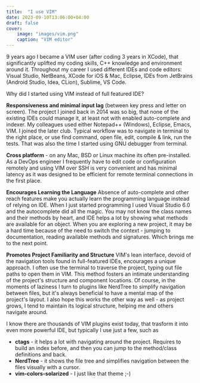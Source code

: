 ```yaml
---
title:  "I use VIM"
date: 2023-09-10T13:06:00+04:00
draft: false
cover:
    image: "images/vim.png"
    caption: "VIM editor"
---
```


<!-- ![Design overview](/images/vim.png) -->


9 years ago I became a VIM user (after coding 3 years in XCode), that significantly uplifted my coding skills, C++ knowledge and environment around it.
Throughout my career I used different IDEs and code editors: Visual Studio, NetBeans, XCode for iOS & Mac, Eclipse, IDEs from JetBrains (Android Studio, Idea, CLion), Sublime, VS Code.

Why did I started using VIM instead of full featured IDE?

**Responsiveness and minimal input lag** (between key press and letter on screen). The project I joined back in 2014 was so big, that none of the existing IDEs could manage it, at least not with enabled auto-complete and indexer. My colleagues used either Notepad++ (Windows), Eclipse, Emacs, VIM. I joined the later club. Typical workflow was to navigate in terminal to the right place, or use find command, open file, edit, compile & link, run the tests. That was also the time I started using GNU debugger from terminal.

**Cross platform** - on any Mac, BSD or Linux machine its often pre-installed. As a DevOps engineer I frequently have to edit code or configuration remotely and using VIM over SSH is very convenient and has minimal latency as it was designed to be efficient for remote terminal connections in the first place.

**Encourages Learning the Language** Absence of auto-complete and other reach features make you actually learn the programming language instead of relying on IDE. When I just started programming I used Visual Studio 6.0 and the autocomplete did all the magic. You may not know the class names and their methods by heart, and IDE helps a lot by showing what methods are available for an object. When you are exploring a new project, it may be a hard time because of the need to switch the context - jumping to documentation, reading available methods and signatures. Which brings me to the next point.

**Promotes Project Familiarity and Structure** VIM's lean interface, devoid of the navigation tools found in full-featured IDEs, encourages a unique approach. I often use the terminal to traverse the project, typing out file paths to open them in VIM. This method fosters an intimate understanding of the project's structure and component locations. Of course, in the moments of laziness I turn to plugins like NerdTree to simplify navigation between files, but it's always beneficial to have a mental map of the project's layout.
I also hope this works the other way as well - as project grows, I tend to maintain its logical structure, helping me and others navigate around.

I know there are thousands of VIM plugins exist today, that trasform it into even more powerful IDE, but typically I use just a few, such as

- **ctags** - it helps a lot with navigating around the project. Requires to build an index before, and then you can jump to the method/class definitions and back.
- **NerdTree** - it shows the file tree and simplifies navigation between the files visually with a cursor.
- **vim-colors-solarized** - I just like that theme ;-)
